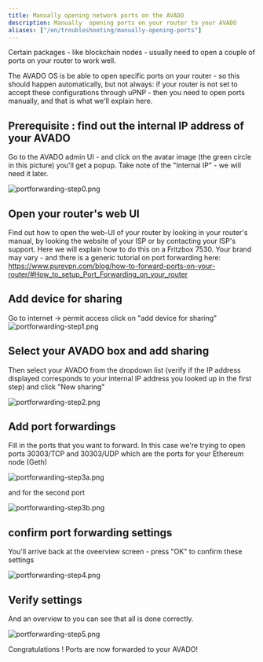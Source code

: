 ```yaml
---
title: Manually opening network ports on the AVADO
description: Manually  opening ports on your router to your AVADO
aliases: ["/en/troubleshooting/manually-opening-ports"]
---
```


Certain packages - like blockchain nodes - usually need to open a couple of ports on your router to work well. 

The AVADO OS is be able to open specific ports on your router - so this should happen automatically, but not always: if your router is not set to accept these configurations through uPNP - then you need to open ports manually, and that is what we'll explain here.

## Prerequisite : find out the internal IP address of your AVADO

Go to the AVADO admin UI - and click on the avatar image (the green circle in this picture) you'll get a popup. Take note of the "Internal IP" - we will need it later.

![portforwarding-step0.png](portforwarding-step0.png)

## Open your router's web UI

Find out how to open the web-UI of your router by looking in your router's manual, by looking the website of your ISP or by contacting your ISP's  support. Here we will explain  how to do  this on a Fritzbox 7530. Your brand may vary - and there is a generic tutorial on port forwarding here: https://www.purevpn.com/blog/how-to-forward-ports-on-your-router/#How_to_setup_Port_Forwarding_on_your_router 

## Add device for sharing
Go to internet -> permit access
click on "add device for sharing"
![portforwarding-step1.png](portforwarding-step1.png)

## Select your AVADO box and add sharing

Then select your AVADO from the dropdown list (verify if the IP address displayed corresponds to your internal IP address you looked up in the first step) and click "New sharing"

![portforwarding-step2.png](portforwarding-step2.png)

## Add port forwardings

Fill in the ports that you  want to forward. In this case we're trying to open ports 30303/TCP and 30303/UDP which are the ports for your Ethereum node (Geth)

![portforwarding-step3a.png](portforwarding-step3a.png)

and for the second port

![portforwarding-step3b.png](portforwarding-step3b.png)

## confirm port forwarding settings

You'll arrive back at the oveerview screen - press "OK" to confirm these settings

![portforwarding-step4.png](portforwarding-step4.png)

## Verify settings

And an overview to you can see that all is done correctly.

![portforwarding-step5.png](portforwarding-step5.png)

Congratulations ! Ports are now forwarded to your AVADO!
